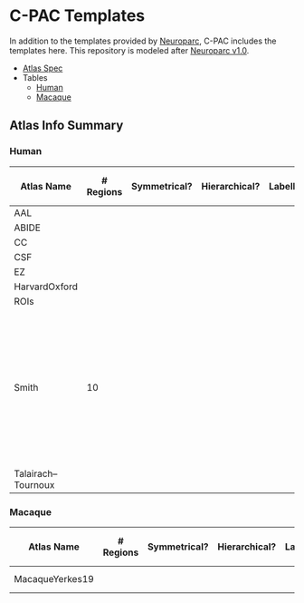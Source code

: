 C-PAC Templates
===============
In addition to the templates provided by [Neuroparc](https://github.com/neurodata/neuroparc), C-PAC includes the templates here. This repository is modeled after [Neuroparc v1.0](https://github.com/neurodata/neuroparc/tree/v1.0).

* [Atlas Spec](https://github.com/neurodata/neuroparc/blob/devel/atlases/Human/atlas_spec.md)
* Tables
  * [Human](#Table-Human)
  * [Macaque](#Table-Macaque)

## Atlas Info Summary

<a name="Table-Human"></a>
### Human

| Atlas Name | # Regions | Symmetrical? | Hierarchical? | Labelled? | Generation Method | Average Vol/Region | Native coordinate space | Description | Reference Publication | Year of Origin | File Source/Download URL |
|------------------------------|----------|----------|-----------|---------|--------------------------------------------------------------------------------------------------------------------------------------|--------------------|--------------------------|-------------------------------------------------------------------------------------------------------------------------------------------------------------------------------------------------------------|--------------------------------------------------------------------------------|----------------|---------------------|
| AAL |  |  |  |  |  |  |  |  |  |  |  |
| ABIDE |  |  |  |  |  |  |  |  |  |  |  |
| CC |  |  |  |  |  |  |  |  |  |  |  |
| CSF |  |  |  |  |  |  |  |  |  |  |  |
| EZ |  |  |  |  |  |  |  |  |  |  |  |  |
| HarvardOxford |  |  |  |  |  |  |  |  |  |  |  |
| ROIs |  |  |  |  |  |  |  |  |  |  |  |
| Smith | 10 |  |  |  |  |  |  | <blockquote>10 well-matched maps from […] 200-dimensional ICA, Resting-FMRI components […] as shown in PNAS paper</blockquote> | [doi:10.1073/pnas.0905267106](https://dx.doi.org/10.1073/pnas.0905267106) | 2009 | https://www.fmrib.ox.ac.uk/datasets/brainmap+rsns/ https://www.fmrib.ox.ac.uk/datasets/brainmap+rsns/PNAS_Smith09_rsn10.nii.gz |
| Talairach–Tournoux |  |  |  |  |  |  |  |  |  |  |  |


<a name="Table-Macaque"></a>

### Macaque

| Atlas Name | # Regions | Symmetrical? | Hierarchical? | Labelled? | Generation Method | Average Vol/Region | Native coordinate space | Description | Reference Publication | Year of Origin | File Source/Download URL |
|------------------------------|----------|----------|-----------|---------|--------------------------------------------------------------------------------------------------------------------------------------|--------------------|--------------------------|-------------------------------------------------------------------------------------------------------------------------------------------------------------------------------------------------------------|--------------------------------------------------------------------------------|----------------|---------------------|
| MacaqueYerkes19 |  |  |  |  |  |  |  |  |  | 2018 | https://github.com/Washington-University/NHPPipelines/tree/18db54ef/global/templates |